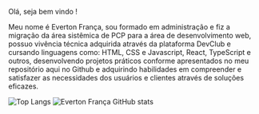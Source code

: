 Olá, seja bem vindo !

Meu nome é Everton França, sou formado em administração e fiz a migração da área sistêmica de PCP para a área de desenvolvimento web, possuo vivência técnica adquirida através da plataforma DevClub e cursando linguagens como: HTML, CSS e Javascript, React, TypeScript e outros, desenvolvendo projetos práticos conforme apresentados no meu repositório aqui no Github e adquirindo habilidades em compreender e satisfazer as necessidades dos usuários e clientes através de soluções eficazes.



![Top Langs](https://github-readme-stats.vercel.app/api/top-langs/?username=evertonfranca5&hide_progress=true&theme=dracula)  ![Everton França GitHub stats](https://github-readme-stats.vercel.app/api?username=evertonfranca5&show_icons=true&theme=dracula)


